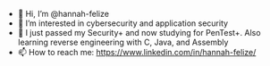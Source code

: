 - 👋 Hi, I’m @hannah-felize
- 👀 I’m interested in cybersecurity and application security
- 🌱 I just passed my Security+ and now studying for PenTest+. Also learning reverse engineering with C, Java, and Assembly
- 📫 How to reach me: https://www.linkedin.com/in/hannah-felize/

<!---
hannah-felize/hannah-felize is a ✨ special ✨ repository because its `README.md` (this file) appears on your GitHub profile.
You can click the Preview link to take a look at your changes.
--->
